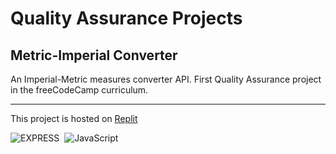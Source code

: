 # Quality Assurance Projects
## Metric-Imperial Converter

An Imperial-Metric measures converter API. First Quality Assurance project in the freeCodeCamp curriculum.

---

This project is hosted on [Replit](https://metric-imperial-converter.marcocosta1618.repl.co/)

![EXPRESS](https://img.shields.io/badge/Express.js-fff.svg?&logo=Express&logoColor=000)&nbsp;
![JavaScript](https://img.shields.io/badge/JavaScript-f7df1e.svg?&logo=javascript&logoColor=black)&nbsp;